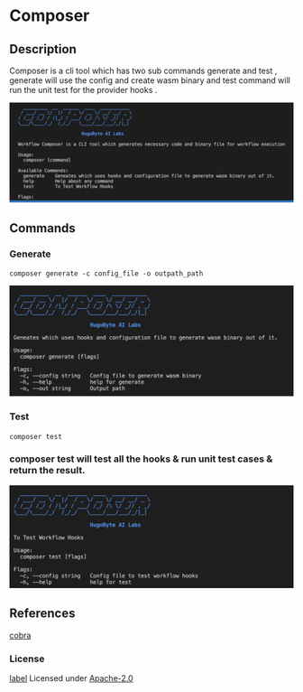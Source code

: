 # Composer

## Description 

Composer is a cli tool which has two sub commands generate and test , generate will use the config and create wasm binary and test command will run the unit test for the provider hooks .

![alt text](./composer.png)


## Commands

### Generate

```
composer generate -c config_file -o outpath_path
``` 

![alt text](./generate.png) 



### Test
``` 
composer test 
```

### composer test will test all the hooks & run unit test cases & return the result. 


![alt text](./test.png)


## References
[cobra](https://github.com/spf13/cobra)


### License
[label](https://www.apache.org/licenses/LICENSE-2.0)
Licensed under [Apache-2.0](https://www.apache.org/licenses/LICENSE-2.0)





